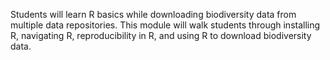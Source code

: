 Students will learn R basics while downloading biodiversity data from multiple data repositories. This module will walk students through installing R, navigating R, reproducibility in R, and using R to download biodiversity data.